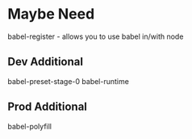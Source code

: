 

# Maybe Need
babel-register - allows you to use babel in/with node

## Dev Additional
babel-preset-stage-0
babel-runtime
## Prod Additional
babel-polyfill

